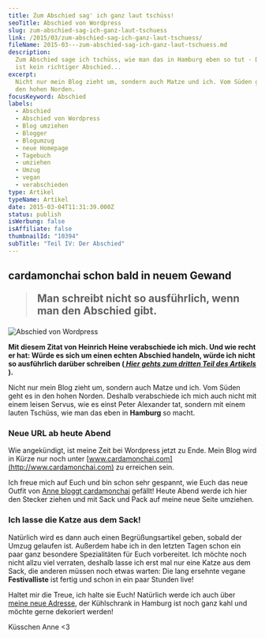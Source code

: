 ```yaml
---
title: Zum Abschied sag' ich ganz laut tschüss!
seoTitle: Abschied von Wordpress
slug: zum-abschied-sag-ich-ganz-laut-tschuess
link: /2015/03/zum-abschied-sag-ich-ganz-laut-tschuess/
fileName: 2015-03---zum-abschied-sag-ich-ganz-laut-tschuess.md
description:
  Zum Abschied sage ich tschüss, wie man das in Hamburg eben so tut - Doch es
  ist kein richtiger Abschied...
excerpt:
  Nicht nur mein Blog zieht um, sondern auch Matze und ich. Vom Süden geht es in
  den hohen Norden.
focusKeyword: Abschied
labels:
  - Abschied
  - Abschied von Wordpress
  - Blog umziehen
  - Blogger
  - Blogumzug
  - neue Homepage
  - Tagebuch
  - umziehen
  - Umzug
  - vegan
  - verabschieden
type: Artikel
typeName: Artikel
date: 2015-03-04T11:31:39.000Z
status: publish
isWerbung: false
isAffiliate: false
thumbnailId: "10394"
subTitle: "Teil IV: Der Abschied"
---
```


## cardamonchai schon bald in neuem Gewand<blockquote>Man schreibt nicht so ausführlich, wenn man den Abschied gibt.</blockquote>

![Abschied von Wordpress](http://cardamonchai.com/wp-content/uploads/2015/03/anne-1-2-640x640.jpg " []()  Abschied von Wordpress")

<strong>Mit diesem Zitat von Heinrich Heine verabschiede ich mich. Und wie recht
er hat: Würde es sich um einen echten Abschied handeln, würde ich nicht so
ausführlich darüber schreiben (<span style="text-decoration: underline;"><em>
[Hier gehts zum dritten Teil des Artikels](/2015/02/blog-relaunch-und-umzug-nach-hamburg/)
</em></span>).</strong>

Nicht nur mein Blog zieht um, sondern auch Matze und ich. Vom Süden geht es in
den hohen Norden. Deshalb verabschiede ich mich auch nicht mit einem leisen
Servus, wie es einst Peter Alexander tat, sondern mit einem lauten Tschüss, wie
man das eben in <strong>Hamburg</strong> so macht.

### Neue URL ab heute Abend

Wie angekündigt, ist meine Zeit bei Wordpress jetzt zu Ende. Mein Blog wird in
Kürze nur noch unter [www.cardamonchai.com](http://www.cardamonchai.com) zu
erreichen sein.

Ich freue mich auf Euch und bin schon sehr gespannt, wie Euch das neue Outfit
von [Anne bloggt cardamonchai](http://www.cardamonchai.com) gefällt! Heute Abend
werde ich hier den Stecker ziehen und mit Sack und Pack auf meine neue Seite
umziehen.

### Ich lasse die Katze aus dem Sack!

Natürlich wird es dann auch einen Begrüßungsartikel geben, sobald der Umzug
gelaufen ist. Außerdem habe ich in den letzten Tagen schon ein paar ganz
besondere Spezialitäten für Euch vorbereitet. Ich möchte noch nicht allzu viel
verraten, deshalb lasse ich erst mal nur eine Katze aus dem Sack, die anderen
müssen noch etwas warten: Die lang ersehnte vegane
<strong>Festivalliste</strong> ist fertig und schon in ein paar Stunden live!

Haltet mir die Treue, ich halte sie Euch! Natürlich werde ich auch über
[meine neue Adresse](www.facebook.com/cardamonchai), der Kühlschrank in Hamburg
ist noch ganz kahl und möchte gerne dekoriert werden!</span>

Küsschen Anne &lt;3

[](/2015/03/herzlich-willkommen-in-meinem-neuen-weblog/)
